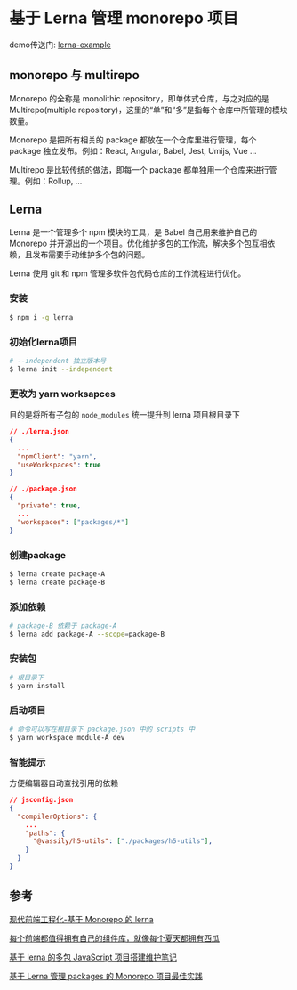 # 基于 Lerna 管理 monorepo 项目

demo传送门: [lerna-example](https://github.com/vandvassily/lerna-example)

## monorepo 与 multirepo

Monorepo 的全称是 monolithic repository，即单体式仓库，与之对应的是 Multirepo(multiple repository)，这里的“单”和“多”是指每个仓库中所管理的模块数量。

Monorepo 是把所有相关的 package 都放在一个仓库里进行管理，每个 package 独立发布。例如：React, Angular, Babel, Jest, Umijs, Vue ...

Multirepo 是比较传统的做法，即每一个 package 都单独用一个仓库来进行管理。例如：Rollup, ...

## Lerna

Lerna 是一个管理多个 npm 模块的工具，是 Babel 自己用来维护自己的 Monorepo 并开源出的一个项目。优化维护多包的工作流，解决多个包互相依赖，且发布需要手动维护多个包的问题。

Lerna 使用 git 和 npm 管理多软件包代码仓库的工作流程进行优化。

### 安装

```bash
$ npm i -g lerna
```

### 初始化lerna项目

```bash
# --independent 独立版本号
$ lerna init --independent
```

### 更改为 yarn worksapces

目的是将所有子包的 `node_modules` 统一提升到 lerna 项目根目录下

```json
// ./lerna.json
{
  ...
  "npmClient": "yarn",
  "useWorkspaces": true
}
```

```json
// ./package.json
{
  "private": true,
  ...
  "workspaces": ["packages/*"]
}
```

### 创建package

```bash
$ lerna create package-A
$ lerna create package-B
```

### 添加依赖

```bash
# package-B 依赖于 package-A
$ lerna add package-A --scope=package-B
```

### 安装包

```bash
# 根目录下
$ yarn install
```

### 启动项目

```bash
# 命令可以写在根目录下 package.json 中的 scripts 中
$ yarn workspace module-A dev
```

### 智能提示

方便编辑器自动查找引用的依赖

```json
// jsconfig.json
{ 
  "compilerOptions": {
    ...
    "paths": {
      "@vassily/h5-utils": ["./packages/h5-utils"],
    }
  }
}
```

## 参考

[现代前端工程化-基于 Monorepo 的 lerna](https://blog.csdn.net/qiwoo_weekly/article/details/115364654) 

[每个前端都值得拥有自己的组件库，就像每个夏天都拥有西瓜](https://blog.csdn.net/xgangzai/article/details/119524117)

[基于 lerna 的多包 JavaScript 项目搭建维护笔记](https://youngjuning.js.org/#/blog/others/%E5%9F%BA%E4%BA%8E%20lerna%20%E7%9A%84%E5%A4%9A%E5%8C%85%20java-script%20%E9%A1%B9%E7%9B%AE%E6%90%AD%E5%BB%BA)

[基于 Lerna 管理 packages 的 Monorepo 项目最佳实践](https://juejin.cn/post/6844903911095025678)